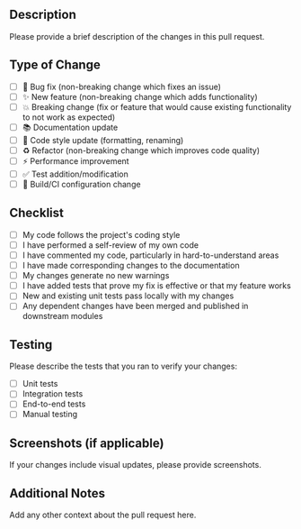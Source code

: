 ## Description

Please provide a brief description of the changes in this pull request.

## Type of Change

- [ ] 🐛 Bug fix (non-breaking change which fixes an issue)
- [ ] ✨ New feature (non-breaking change which adds functionality)
- [ ] 💥 Breaking change (fix or feature that would cause existing functionality to not work as expected)
- [ ] 📚 Documentation update
- [ ] 🎨 Code style update (formatting, renaming)
- [ ] ♻️ Refactor (non-breaking change which improves code quality)
- [ ] ⚡ Performance improvement
- [ ] ✅ Test addition/modification
- [ ] 🔧 Build/CI configuration change

## Checklist

- [ ] My code follows the project's coding style
- [ ] I have performed a self-review of my own code
- [ ] I have commented my code, particularly in hard-to-understand areas
- [ ] I have made corresponding changes to the documentation
- [ ] My changes generate no new warnings
- [ ] I have added tests that prove my fix is effective or that my feature works
- [ ] New and existing unit tests pass locally with my changes
- [ ] Any dependent changes have been merged and published in downstream modules

## Testing

Please describe the tests that you ran to verify your changes:

- [ ] Unit tests
- [ ] Integration tests
- [ ] End-to-end tests
- [ ] Manual testing

## Screenshots (if applicable)

If your changes include visual updates, please provide screenshots.

## Additional Notes

Add any other context about the pull request here.
